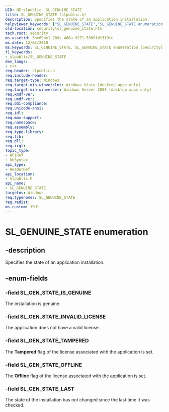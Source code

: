 ```yaml
---
UID: NE:slpublic._SL_GENUINE_STATE
title: SL_GENUINE_STATE (slpublic.h)
description: Specifies the state of an application installation.
helpviewer_keywords: ["SL_GENUINE_STATE","SL_GENUINE_STATE enumeration [Security]","SL_GEN_STATE_INVALID_LICENSE","SL_GEN_STATE_IS_GENUINE","SL_GEN_STATE_LAST","SL_GEN_STATE_OFFLINE","SL_GEN_STATE_TAMPERED","security.sl_genuine_state","slpublic/SL_GENUINE_STATE","slpublic/SL_GEN_STATE_INVALID_LICENSE","slpublic/SL_GEN_STATE_IS_GENUINE","slpublic/SL_GEN_STATE_LAST","slpublic/SL_GEN_STATE_OFFLINE","slpublic/SL_GEN_STATE_TAMPERED"]
old-location: security\sl_genuine_state.htm
tech.root: security
ms.assetid: 3be69be1-289c-466a-9271-5309fd1319fe
ms.date: 12/05/2018
ms.keywords: SL_GENUINE_STATE, SL_GENUINE_STATE enumeration [Security], SL_GEN_STATE_INVALID_LICENSE, SL_GEN_STATE_IS_GENUINE, SL_GEN_STATE_LAST, SL_GEN_STATE_OFFLINE, SL_GEN_STATE_TAMPERED, security.sl_genuine_state, slpublic/SL_GENUINE_STATE, slpublic/SL_GEN_STATE_INVALID_LICENSE, slpublic/SL_GEN_STATE_IS_GENUINE, slpublic/SL_GEN_STATE_LAST, slpublic/SL_GEN_STATE_OFFLINE, slpublic/SL_GEN_STATE_TAMPERED
f1_keywords:
- slpublic/SL_GENUINE_STATE
dev_langs:
- c++
req.header: slpublic.h
req.include-header: 
req.target-type: Windows
req.target-min-winverclnt: Windows Vista [desktop apps only]
req.target-min-winversvr: Windows Server 2008 [desktop apps only]
req.kmdf-ver: 
req.umdf-ver: 
req.ddi-compliance: 
req.unicode-ansi: 
req.idl: 
req.max-support: 
req.namespace: 
req.assembly: 
req.type-library: 
req.lib: 
req.dll: 
req.irql: 
topic_type:
- APIRef
- kbSyntax
api_type:
- HeaderDef
api_location:
- Slpublic.h
api_name:
- SL_GENUINE_STATE
targetos: Windows
req.typenames: SL_GENUINE_STATE
req.redist: 
ms.custom: 19H1
---
```


# SL_GENUINE_STATE enumeration


## -description


Specifies the state of an application installation.


## -enum-fields




### -field SL_GEN_STATE_IS_GENUINE

The installation is genuine.


### -field SL_GEN_STATE_INVALID_LICENSE

The application does not have a valid license.


### -field SL_GEN_STATE_TAMPERED

The <b>Tampered</b> flag of the license associated with the application is set.


### -field SL_GEN_STATE_OFFLINE

The <b>Offline</b> flag of the license associated with the application is set.


### -field SL_GEN_STATE_LAST

The state of the installation has not changed since the last time it was checked.

